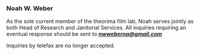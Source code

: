 ### Noah W. Weber
As the sole current member of the theorima film lab, Noah serves jointly as both Head of Research and Janitorial Services. All inquiries requiring an eventual response should be sent to ***nwweberna@gmail.com*** 

Inquiries by telefax are no longer accepted.

